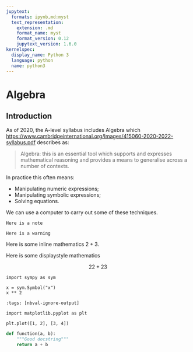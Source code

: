 ```yaml
---
jupytext:
  formats: ipynb,md:myst
  text_representation:
    extension: .md
    format_name: myst
    format_version: 0.12
    jupytext_version: 1.6.0
kernelspec:
  display_name: Python 3
  language: python
  name: python3
---
```



# Algebra

## Introduction

As of 2020, the A-level syllabus includes Algebra which
https://www.cambridgeinternational.org/Images/415060-2020-2022-syllabus.pdf
describes as:

> Algebra: this is an essential tool which supports and expresses mathematical
> reasoning and provides a means to generalise across a number of contexts.

In practice this often means:

- Manipulating numeric expressions;
- Manipulating symbolic expressions;
- Solving equations.

We can use a computer to carry out some of these techniques.

```{note}
Here is a note
```

```{warning}
Here is a warning
```


Here is some inline mathematics $2 + 3$.

Here is some displaystyle mathematics

$$22 + 23$$


```{code-cell} ipython3
import sympy as sym

x = sym.Symbol("x")
x ** 2
```

```{code-cell} ipython3
:tags: [nbval-ignore-output]

import matplotlib.pyplot as plt

plt.plot([1, 2], [3, 4])
```

```python
def function(a, b):
    """Good docstring"""
    return a + b
```
